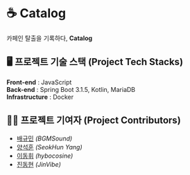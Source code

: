 # ☕ Catalog
카페인 탈출을 기록하다, **Catalog** <br>


## 🖥️ 프로젝트 기술 스택 (Project Tech Stacks)
**Front-end** : JavaScript<br>
**Back-end** : Spring Boot 3.1.5, Kotlin, MariaDB <br>
**Infrastructure** : Docker <br>

## 🙍‍♂️ 프로젝트 기여자 (Project Contributors)
- [배규민](https://github.com/BGMSound) *(BGMSound)* <br>
- [양석훈](https://github.com/Seokhun-Yang) *(SeokHun Yang)* <br>
- [이동휘](https://github.com/hybocosine) *(hybocosine)* <br>
- [진동현](https://github.com/JinVibe) *(JinVibe)* <br>
